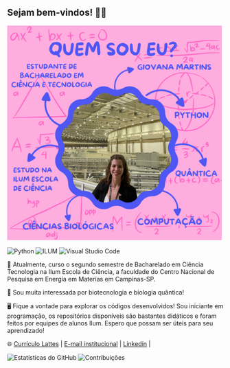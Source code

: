 ## Sejam bem-vindos! 🌟📘
<img src="./apresentacao_github_2.png" alt="Apresentação GitHub 2" width="500"/>

![Python](https://img.shields.io/badge/Python-3.9.0-blue.svg) ![ILUM](https://img.shields.io/badge/ILUM-9B59B6?style=flat&logo=python&logoColor=white)
![Visual Studio Code](https://img.shields.io/badge/VS%20Code-007ACC?style=flat&logo=visual-studio-code&logoColor=white)



🧪 Atualmente, curso o segundo semestre de Bacharelado em Ciência Tecnologia na Ilum Escola de Ciência, a faculdade do Centro Nacional de Pesquisa em Energia em Materias em Campinas-SP.

🧫 Sou muita interessada por biotecnologia e biologia quântica!

🖥️ Fique a vontade para explorar os códigos desenvolvidos! Sou iniciante em programação, os repositórios disponíveis são bastantes didáticos e foram feitos por equipes de alunos Ilum. Espero que possam ser úteis para seu aprendizado! 

🌐 [Currículo Lattes](https://lattes.cnpq.br/1930244511322681) |
[E-mail institucional](giovana24008@ilum.cnpem.br) |
[Linkedin](linkedin.com/in/giovana-martins-coelho-a325852ab) |

![Estatísticas do GitHub](https://github-readme-stats.vercel.app/api?username=giovana2005&show_icons=true&theme=radical)
![Contribuições](https://github-readme-stats.vercel.app/api/top-langs/?username=giovana2005&layout=compact&theme=radical)





<!--
**giovana2005/giovana2005** is a ✨ _special_ ✨ repository because its `README.md` (this file) appears on your GitHub profile.

Here are some ideas to get you started:

- 🔭 I’m currently working on ...
- 🌱 I’m currently learning ...
- 👯 I’m looking to collaborate on ...
- 🤔 I’m looking for help with ...
- 💬 Ask me about ...
- 📫 How to reach me: ...
- 😄 Pronouns: ...
- ⚡ Fun fact: ...
-->
